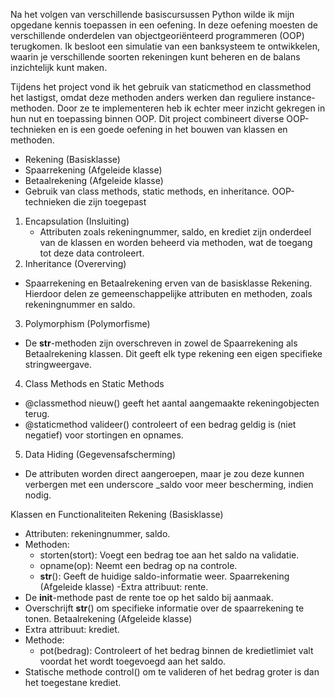 Na het volgen van verschillende basiscursussen Python wilde ik mijn opgedane kennis toepassen in een oefening. In deze oefening moesten de verschillende onderdelen van objectgeoriënteerd programmeren (OOP) terugkomen. Ik besloot een simulatie van een banksysteem te ontwikkelen, waarin je verschillende soorten rekeningen kunt beheren en de balans inzichtelijk kunt maken.

Tijdens het project vond ik het gebruik van staticmethod en classmethod het lastigst, omdat deze methoden anders werken dan reguliere instance-methoden. Door ze te implementeren heb ik echter meer inzicht gekregen in hun nut en toepassing binnen OOP. Dit project combineert diverse OOP-technieken en is een goede oefening in het bouwen van klassen en methoden.

- Rekening (Basisklasse)
- Spaarrekening (Afgeleide klasse)
- Betaalrekening (Afgeleide klasse)
- Gebruik van class methods, static methods, en inheritance.
OOP-technieken die zijn toegepast
1. Encapsulation (Insluiting)
   - Attributen zoals rekeningnummer, saldo, en krediet zijn onderdeel van de klassen en worden beheerd via methoden, wat de toegang tot deze data controleert.
2. Inheritance (Overerving)
 - Spaarrekening en Betaalrekening erven van de basisklasse Rekening. Hierdoor delen ze gemeenschappelijke attributen en methoden, zoals rekeningnummer en saldo.
3. Polymorphism (Polymorfisme)
 - De __str__-methoden zijn overschreven in zowel de Spaarrekening als Betaalrekening klassen. Dit geeft elk type rekening een eigen specifieke stringweergave.
4. Class Methods en Static Methods
 - @classmethod nieuw() geeft het aantal aangemaakte rekeningobjecten terug.
 - @staticmethod valideer() controleert of een bedrag geldig is (niet negatief) voor stortingen en opnames.
5. Data Hiding (Gegevensafscherming)
 - De attributen worden direct aangeroepen, maar je zou deze kunnen verbergen met een underscore _saldo voor meer bescherming, indien nodig.

Klassen en Functionaliteiten
Rekening (Basisklasse)
 - Attributen: rekeningnummer, saldo.
 - Methoden:
   - storten(stort): Voegt een bedrag toe aan het saldo na validatie.
   - opname(op): Neemt een bedrag op na controle.
   - __str__(): Geeft de huidige saldo-informatie weer.
Spaarrekening (Afgeleide klasse)
 -Extra attribuut: rente.
 - De __init__-methode past de rente toe op het saldo bij aanmaak.
 - Overschrijft __str__() om specifieke informatie over de spaarrekening te tonen.
Betaalrekening (Afgeleide klasse)
 - Extra attribuut: krediet.
 - Methode:
   - pot(bedrag): Controleert of het bedrag binnen de kredietlimiet valt voordat het wordt toegevoegd aan het saldo.
  - Statische methode control() om te valideren of het bedrag groter is dan het toegestane krediet.
